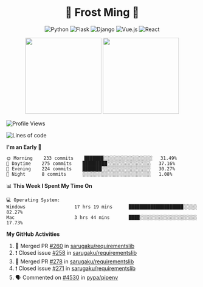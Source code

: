 <h1 align="center">🦄 Frost Ming 🐍</h1>

<div align="center">

![Python](https://img.shields.io/badge/-Python-%233776ab?logo=python&style=for-the-badge&logoColor=white)
![Flask](https://img.shields.io/badge/-Flask-%23eeeeee?logo=flask&style=for-the-badge&logoColor=black)
![Django](https://img.shields.io/badge/-Django-%23092E20?logo=django&style=for-the-badge&logoColor=white)
![Vue.js](https://img.shields.io/badge/-Vue.js-%234fc08d?logo=vue.js&style=for-the-badge&logoColor=white)
![React](https://img.shields.io/badge/-React-%2357d8fb?logo=react&style=for-the-badge&logoColor=white)

</div>

<p align="center">
  <img height="200" src="https://github-readme-stats.vercel.app/api?username=frostming&show_icons=true&theme=dracula&include_all_commits=true" />
  <img height="200" src="https://github-readme-stats.vercel.app/api/top-langs/?username=frostming&theme=dracula&show_icons=true" />
</p>

<!--START_SECTION:waka-->
![Profile Views](http://img.shields.io/badge/Profile%20Views-36-blue)

![Lines of code](https://img.shields.io/badge/From%20Hello%20World%20I%27ve%20Written-13.9%20million%20lines%20of%20code-blue)

**I'm an Early 🐤** 

```text
🌞 Morning    233 commits    ███████░░░░░░░░░░░░░░░░░░   31.49% 
🌆 Daytime    275 commits    █████████░░░░░░░░░░░░░░░░   37.16% 
🌃 Evening    224 commits    ███████░░░░░░░░░░░░░░░░░░   30.27% 
🌙 Night      8 commits      ░░░░░░░░░░░░░░░░░░░░░░░░░   1.08%

```


📊 **This Week I Spent My Time On** 

```text
💻 Operating System: 
Windows                  17 hrs 19 mins      ████████████████████░░░░░   82.27% 
Mac                      3 hrs 44 mins       ████░░░░░░░░░░░░░░░░░░░░░   17.73%

```


<!--END_SECTION:waka-->

**My GitHub Activities**

<!--START_SECTION:activity-->
1. 🎉 Merged PR [#260](https://github.com/sarugaku/requirementslib/pull/260) in [sarugaku/requirementslib](https://github.com/sarugaku/requirementslib)
2. ❗️ Closed issue [#258](https://github.com/sarugaku/requirementslib/issues/258) in [sarugaku/requirementslib](https://github.com/sarugaku/requirementslib)
3. 🎉 Merged PR [#278](https://github.com/sarugaku/requirementslib/pull/278) in [sarugaku/requirementslib](https://github.com/sarugaku/requirementslib)
4. ❗️ Closed issue [#271](https://github.com/sarugaku/requirementslib/issues/271) in [sarugaku/requirementslib](https://github.com/sarugaku/requirementslib)
5. 🗣 Commented on [#4530](https://github.com/pypa/pipenv/issues/4530) in [pypa/pipenv](https://github.com/pypa/pipenv)
<!--END_SECTION:activity-->
